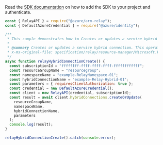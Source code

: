 Read the [SDK documentation](https://github.com/Azure/azure-sdk-for-js/blob/%40azure%2Farm-relay_3.0.1/sdk/relay/arm-relay/README.md) on how to add the SDK to your project and authenticate.

```javascript
const { RelayAPI } = require("@azure/arm-relay");
const { DefaultAzureCredential } = require("@azure/identity");

/**
 * This sample demonstrates how to Creates or updates a service hybrid connection. This operation is idempotent.
 *
 * @summary Creates or updates a service hybrid connection. This operation is idempotent.
 * x-ms-original-file: specification/relay/resource-manager/Microsoft.Relay/stable/2017-04-01/examples/HybridConnection/RelayHybridConnectionCreate.json
 */
async function relayHybridConnectionCreate() {
  const subscriptionId = "ffffffff-ffff-ffff-ffff-ffffffffffff";
  const resourceGroupName = "resourcegroup";
  const namespaceName = "example-RelayNamespace-01";
  const hybridConnectionName = "example-Relay-Hybrid-01";
  const parameters = { requiresClientAuthorization: true };
  const credential = new DefaultAzureCredential();
  const client = new RelayAPI(credential, subscriptionId);
  const result = await client.hybridConnections.createOrUpdate(
    resourceGroupName,
    namespaceName,
    hybridConnectionName,
    parameters
  );
  console.log(result);
}

relayHybridConnectionCreate().catch(console.error);
```
